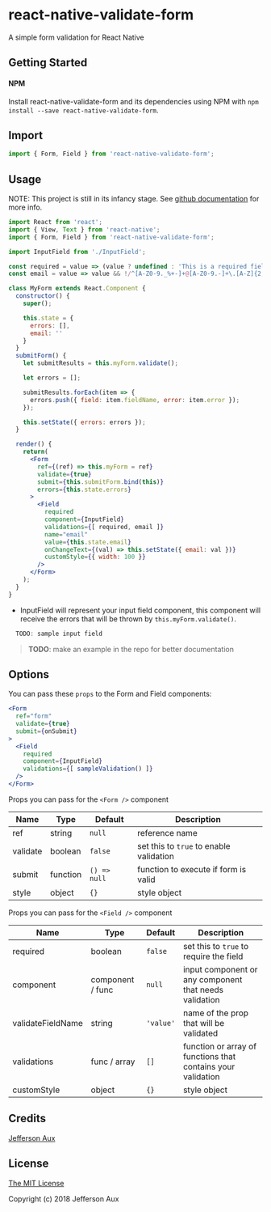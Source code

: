 # react-native-validate-form
A simple form validation for React Native

## Getting Started

#### NPM

Install react-native-validate-form and its dependencies using NPM with `npm install --save react-native-validate-form`.

## Import

  ```jsx
  import { Form, Field } from 'react-native-validate-form';
  ```

## Usage

NOTE: This project is still in its infancy stage.
See [github documentation](https://github.com/auxcalibur/react-native-validate-form#readme) for more info.

  ```jsx
  import React from 'react';
  import { View, Text } from 'react-native';
  import { Form, Field } from 'react-native-validate-form';

  import InputField from './InputField';

  const required = value => (value ? undefined : 'This is a required field.');
  const email = value => value && !/^[A-Z0-9._%+-]+@[A-Z0-9.-]+\.[A-Z]{2,5}$/i.test(value) ? 'Please provide a valid email address.' : undefined;

  class MyForm extends React.Component {
    constructor() {
      super();

      this.state = {
        errors: [],
        email: ''
      }
    }
    submitForm() {
      let submitResults = this.myForm.validate();

      let errors = [];

      submitResults.forEach(item => {
        errors.push({ field: item.fieldName, error: item.error });
      });

      this.setState({ errors: errors });
    }

    render() {
      return(
        <Form
          ref={(ref) => this.myForm = ref}
          validate={true}
          submit={this.submitForm.bind(this)}
          errors={this.state.errors}
        >
          <Field
            required
            component={InputField}
            validations={[ required, email ]}
            name="email"
            value={this.state.email}
            onChangeText={(val) => this.setState({ email: val })}
            customStyle={{ width: 100 }}
          />
        </Form>
      );
    }
  }
  ```

  - InputField will represent your input field component, this component will receive the errors that will be thrown by `this.myForm.validate()`.

  ```jsx
    TODO: sample input field
  ```

> **TODO**: make an example in the repo for better documentation

## Options

You can pass these `props` to the Form and Field components:

  ```jsx
  <Form
    ref="form"
    validate={true}
    submit={onSubmit}
  >
    <Field
      required
      component={InputField}
      validations={[ sampleValidation() ]}
    />
  </Form>
  ```

Props you can pass for the `<Form />` component

|Name                   |Type                     |Default                         |Description                                                                          |
|-----------------------|-------------------------|--------------------------------|-------------------------------------------------------------------------------------|
|ref                    |string                   |`null`                          |reference name                                                                       |
|validate               |boolean                  |`false`                         |set this to `true` to enable validation                                              |
|submit                 |function                 |`() => null`                    |function to execute if form is valid                                                 |
|style                  |object                   |`{}`                            |style object                                                                         |

Props you can pass for the `<Field />` component

|Name                   |Type                     |Default                         |Description                                                                          |
|-----------------------|-------------------------|--------------------------------|-------------------------------------------------------------------------------------|
|required               |boolean                  |`false`                         |set this to `true` to require the field                                              |
|component              |component / func         |`null`                          |input component or any component that needs validation                               |
|validateFieldName      |string                   |`'value'`                       |name of the prop that will be validated                                              |
|validations            |func / array             |`[]`                            |function or array of functions that contains your validation                         |
|customStyle            |object                   |`{}`                            |style object                                                                         |

## Credits

[Jefferson Aux](https://github.com/auxcalibur)

## License

[The MIT License](http://opensource.org/licenses/MIT)

Copyright (c) 2018 Jefferson Aux